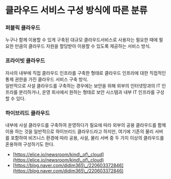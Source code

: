 # 클라우드 서비스 구성 방식에 따른 분류

### 퍼블릭 클라우드 <a href="#ed-8d-bc-eb-b8-94-eb-a6-a-d-20-ed-81-b4-eb-9d-bc-ec-9a-b0-eb-93-9c-1" id="ed-8d-bc-eb-b8-94-eb-a6-a-d-20-ed-81-b4-eb-9d-bc-ec-9a-b0-eb-93-9c-1"></a>

누구나 함께 이용할 수 있게 구축된 대규모 클라우드서비스로 사용자는 필요한 때에 필요한 만큼의 클라우드 자원을 할당받아 이용할 수 있도록 제공하는 서비스 방식.

### 프라이빗 클라우드 <a href="#ed-94-84-eb-9d-bc-ec-9d-b4-eb-b9-97-20-ed-81-b4-eb-9d-bc-ec-9a-b0-eb-93-9c-1" id="ed-94-84-eb-9d-bc-ec-9d-b4-eb-b9-97-20-ed-81-b4-eb-9d-bc-ec-9a-b0-eb-93-9c-1"></a>

자사의 내부에 직접 클라우드 인프라를 구축한 형태로 클라우드 인프라에 대한 직접적인 통제 권한을 가진 클라우드 서비스 구축 방식.\
일반적으로 사설 클라우드를 구축하는 경우에는 보안을 위해 외부의 인터넷망과의 IT 인프라를 분리하거나, 운영 회사에서 원하는 형태로 보안 시스템과 내부 IT 인프라를 구성할 수 있다.

### 하이브리드 클라우드 <a href="#ed-95-98-ec-9d-b4-eb-b8-8c-eb-a6-ac-eb-93-9c-20-ed-81-b4-eb-9d-bc-ec-9a-b0-eb-93-9c-1" id="ed-95-98-ec-9d-b4-eb-b8-8c-eb-a6-ac-eb-93-9c-20-ed-81-b4-eb-9d-bc-ec-9a-b0-eb-93-9c-1"></a>

내부에 사설 클라우드를 구축하여 운영하다가 필요에 따라 외부의 공용 클라우드를 함께 이용 하는 것을 일반적으로 하이브리드 클라우드라고 하지만, 여기에 기존의 물리 서버를 포함하여 비즈니스 환경에 따라 공용, 사설, 물리 서버 중 두 가지 이상의 클라우드를 혼용하여 구성하기도 한다.



* [https://elice.io/newsroom/kind\_of\_cloud](https://elice.io/newsroom/kind\_of\_cloud)
* [https://blog.naver.com/didim365\_/220603372846](https://blog.naver.com/didim365\_/220603372846)
